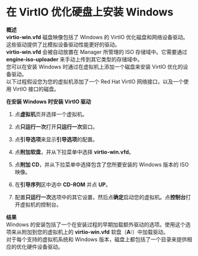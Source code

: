 # 在 VirtIO 优化硬盘上安装 Windows

**概述**<br/>
**virtio-win.vfd** 磁盘映像包括了 Windows 的 VirtIO 优化磁盘和网络设备驱动。这些驱动提供了比模拟设备驱动性能更好的驱动。<br/>
**virtio-win.vfd** 会被自动放置在 Manager 所管理的 ISO 存储域中。它需要通过 **engine-iso-uploader** 来手动上传到其它类型的存储域中。<br/>
您可以在安装 Windows 时通过在虚拟机上添加一个磁盘来安装 VirtIO 优化的设备驱动。<br/>
以下过程假设您为您的虚拟机添加了一个 Red Hat VirtIO 网络接口，以及一个使用 VirtIO 接口的磁盘。

**在安装 Windows 时安装 VirtIO 驱动**

1. 点**虚拟机**页并选择一个虚拟机。

2. 点**只运行一次**打开**只运行一次**窗口。

3. 点**引导选项**来显示**引导选项**的配置。

4. 点**附加软盘**，并从下拉菜单中选择 **virtio-win.vfd**。

5. 点**附加 CD**，并从下拉菜单中选择包含了您所要安装的 Windows 版本的 ISO 映像。

6. 在**引导序列**区中选中 **CD-ROM** 并点 **UP**。

7. 配置**只运行一次**选项中的其它设置，然后点**确定**启动您的虚拟机。点**控制台**打开虚拟机的控制台。

**结果**<br/>
Windows 的安装包括了一个在安装过程的早期加载额外驱动的选项。使用这个选项来从附加到您的虚拟机上的 **virtio-win.vfd** 软盘（**A:**）中加载驱动。<br/>对于每个支持的虚拟机系统和 Windows 版本，磁盘上都包括了一个目录来提供相应的优化硬件设备驱动。
